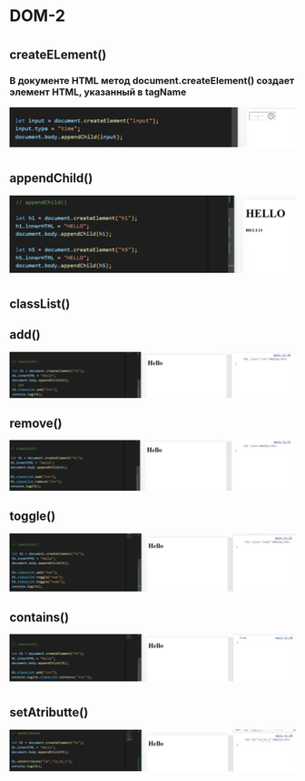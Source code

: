 # DOM-2
#
## createELement()
### В документе HTML метод document.createElement() создает элемент HTML, указанный в tagName
![](./img/js.jpg)
#
## appendChild()
![](./img/js1.jpg)
#
## classList()
## add()
![](./img/js2.jpg)
## remove()
![](./img/js3.jpg)
## toggle()
![](./img/js4.jpg)
## contains()
![](./img/js5.jpg)
#
## setAtributte()
![](./img/js6.jpg)